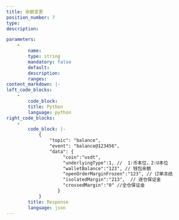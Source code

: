 ```yaml
---
title: 余额变更
position_number: 7
type:
description: 

parameters:
    -
        name:
        type: string
        mandatory: false
        default:
        description:
        ranges:
content_markdown: |-
left_code_blocks:
    -
        code_block:
        title: Python
        language: python
right_code_blocks:
    -
        code_block: |-
            {
                "topic": "balance", 
                "event": "balance@123456", 
                "data": {
                     "coin":"usdt",
                     "underlyingType":1, //  1:币本位，2:U本位
                     "walletBalance":"123", // 钱包余额
                     "openOrderMarginFrozen":"123", // 订单冻结
                     "isolatedMargin":"213",  // 逐仓保证金
                     "crossedMargin":"0" //全仓保证金
                   }  
            }
        title: Response
        language: json
---
```

